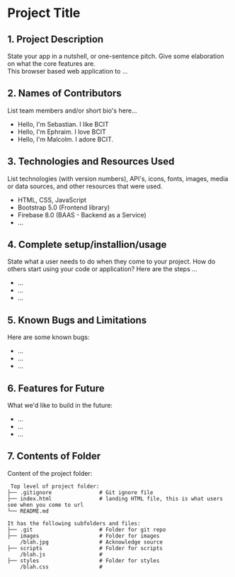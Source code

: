 # Project Title

## 1. Project Description

State your app in a nutshell, or one-sentence pitch. Give some elaboration on what the core features are.  
This browser based web application to ...

## 2. Names of Contributors

List team members and/or short bio's here...

-  Hello, I'm Sebastian. I like BCIT
-  Hello, I'm Ephraim. I love BCIT
-  Hello, I'm Malcolm. I adore BCIT.

## 3. Technologies and Resources Used

List technologies (with version numbers), API's, icons, fonts, images, media or data sources, and other resources that were used.

-  HTML, CSS, JavaScript
-  Bootstrap 5.0 (Frontend library)
-  Firebase 8.0 (BAAS - Backend as a Service)
-  ...

## 4. Complete setup/installion/usage

State what a user needs to do when they come to your project. How do others start using your code or application?
Here are the steps ...

-  ...
-  ...
-  ...

## 5. Known Bugs and Limitations

Here are some known bugs:

-  ...
-  ...
-  ...

## 6. Features for Future

What we'd like to build in the future:

-  ...
-  ...
-  ...

## 7. Contents of Folder

Content of the project folder:

```
 Top level of project folder:
├── .gitignore               # Git ignore file
├── index.html               # landing HTML file, this is what users see when you come to url
└── README.md

It has the following subfolders and files:
├── .git                     # Folder for git repo
├── images                   # Folder for images
    /blah.jpg                # Acknowledge source
├── scripts                  # Folder for scripts
    /blah.js                 #
├── styles                   # Folder for styles
    /blah.css                #



```
